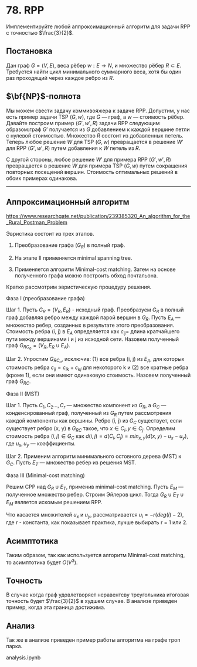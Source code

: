 # 78. RPP

Имплементируйте любой аппроксимационный алгоритм для задачи RPP с точностью $\frac{3}{2}$.

## Постановка
Дан граф $G=(V,E)$, веса рёбер $w:E \rightarrow N$, и множество рёбер $R \subset E$. Требуется найти цикл минимального суммарного веса, хотя бы один раз проходящий через каждое ребро из $R$.

## $\bf{NP}$-полнота

Мы можем свести задачу коммивояжера к задаче RPP. Допустим, у нас есть пример задачи TSP $(G,w)$, где $G$ — граф, а $w$ — стоимость рёбер. Давайте построим пример $(G', w', R)$ задачи RPP следующим образом:граф $G'$ получается из $G$ добавлением к каждой вершине петли с нулевой стоимостью. Множество $R$ состоит из добавленных петель. Теперь любое решение $W$ для TSP $(G, w)$ превращается в решение $W'$ для RPP $(G', w', R)$ путем добавления к $W$ петель из $R$. 

С другой стороны, любое решение $W'$ для примера RPP $(G', w', R)$ превращается в решение $W$ для примера TSP $(G, w)$ путем сокращения повторных посещений вершин. Стоимость оптимальных решений в обоих примерах одинакова.

---
## Аппроксимационный алгоритм 

https://www.researchgate.net/publication/239385320_An_algorithm_for_the_Rural_Postman_Problem

Эвристика состоит из трех этапов.
1. Преобразование графа ($G_R$) в полный граф.

2. На этапе II применяется minimal spanning tree.

3. Применяется алгоритм Minimal-cost matching. Затем на основе полученного графа можно построить обход почтальона.

Кратко рассмотрим эвристическую процедуру решения.

Фаза I (преобразование графа)

Шаг 1. Пусть $G_R=(V_R, E_R)$ - исходный граф. Преобразуем $G_R$ в полный граф
добавляя ребро между каждой парой вершин в $G_R$. Пусть $E_A$ — множество ребер, созданных в результате этого преобразования. Стоимость ребра (i, j)
в $E_A$ определяется как $c_{ij} =$ длина кратчайшего пути между вершинами i и j
из исходной сети. Назовем полученный граф $G_{RC_o} = (V_R, E_R \cup E_A)$.

Шаг 2. Упростим $G_{RC_o}$, исключив: (1) все ребра (i, j) из $E_A$, для которых стоимость ребра $c_{ij} = с_{ik} + с_{kj}$ для некоторого k и (2) все кратные ребра (кроме 1), если они имеют одинаковую стоимость. Назовем полученный граф $G_{RC}$.

Фаза II (MST)

Шаг 1. Пусть ${C_1, C_2 ..., C_r}$ — множество компонент из $G_R$, а $G_C$ — конденсированный граф, полученный из $G_R$ путем рассмотрения каждой компоненты как вершины. Ребро (i, j) из $G_C$ существует, если существует ребро (х, у) в $G_{RC}$ такое, что $х \in С_i, у \in C_j$. Определим стоимость ребра $(i, j) \in G_C$ как $d(i, j)= d(C_i, C_j)= min_{x,y} { (d(x, y) - u_x - u_y)}$, где
$u_x, u_y$ — коэффициенты.
    
Шаг 2. Применим алгоритм минимального остовного дерева (MST) к $G_C$. Пусть $E_T$ — множество ребер из решения MST.

Фаза III (Minimal-cost matching)

Решим CPP над $G_R \cup E_T$, применив minimal-cost matching. Пусть $E_M$ — полученное множество ребер.  Строим Эйлеров цикл. Тогда $G_R \cup E_T \cup E_M$ является искомым решением RPP.

Что касается множителей $u_x$ и $u_y$, рассматривается $u_i = -r(deg(i)-2)$, где r - константа, как показывает практика, лучше выбирать r = 1 или 2.

## Асимптотика

Таким образом, так как используется алгоритм Minimal-cost matching, то асимптотика будет $O(V^3)$.

## Точность

В случае когда граф удовлетворяет неравентсву треугольника итоговая точность будет $\frac{3}{2}$ в худшем случае. В анализе приведен пример, когда эта граница достижима.

## Анализ

Так же в анализе приведен пример работы алгоритма на графе троп парка.

analysis.ipynb